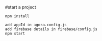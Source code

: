 #start a project

```
npm install

add appId in agora.config.js
add firebase details in firebase/config.js
npm start
```
